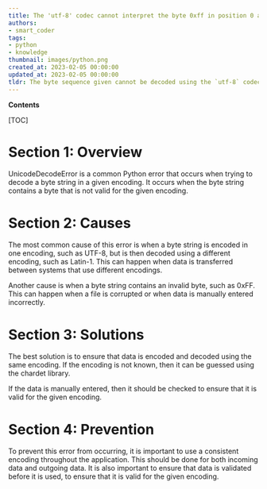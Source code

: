 ```yaml
---
title: The 'utf-8' codec cannot interpret the byte 0xff in position 0 as it is not a valid starting byte
authors:
- smart_coder
tags:
- python
- knowledge
thumbnail: images/python.png
created_at: 2023-02-05 00:00:00
updated_at: 2023-02-05 00:00:00
tldr: The byte sequence given cannot be decoded using the `utf-8` codec.
---
```


**Contents**

[TOC]

# Section 1: Overview

UnicodeDecodeError is a common Python error that occurs when trying to decode a byte string in a given encoding. It occurs when the byte string contains a byte that is not valid for the given encoding.

# Section 2: Causes

The most common cause of this error is when a byte string is encoded in one encoding, such as UTF-8, but is then decoded using a different encoding, such as Latin-1. This can happen when data is transferred between systems that use different encodings.

Another cause is when a byte string contains an invalid byte, such as 0xFF. This can happen when a file is corrupted or when data is manually entered incorrectly.

# Section 3: Solutions

The best solution is to ensure that data is encoded and decoded using the same encoding. If the encoding is not known, then it can be guessed using the chardet library.

If the data is manually entered, then it should be checked to ensure that it is valid for the given encoding.

# Section 4: Prevention

To prevent this error from occurring, it is important to use a consistent encoding throughout the application. This should be done for both incoming data and outgoing data. It is also important to ensure that data is validated before it is used, to ensure that it is valid for the given encoding.
